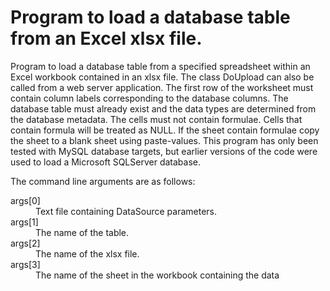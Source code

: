 # Program to load a database table from an Excel xlsx file.

Program to load a database table from a specified spreadsheet within an Excel
workbook contained in an xlsx file.  The class DoUpload can also be called from 
a web server application. The first row of the worksheet must contain column 
labels corresponding to the database columns. The database table must already 
exist and the data types are determined from the database metadata. The cells 
must not contain formulae.  Cells that contain formula will be treated as NULL. 
If the sheet contain formulae copy the sheet to a blank sheet using paste-values.
This program has only been tested with MySQL database targets, but earlier 
versions of the code were used to load a Microsoft SQLServer database.

The command line arguments are as follows:
<dl>
<dt>args[0]</dt><dd>Text file containing DataSource parameters.</dd>
<dt>args[1]</dt><dd>The name of the table.</dd>
<dt>args[2]</dt><dd>The name of the xlsx file.</dd>
<dt>args[3]</dt><dd>The name of the sheet in the workbook containing the data</dd>
</dl>

